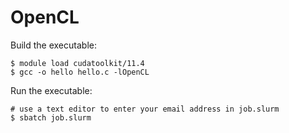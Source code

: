 # OpenCL

Build the executable:

```
$ module load cudatoolkit/11.4
$ gcc -o hello hello.c -lOpenCL
```

Run the executable:

```
# use a text editor to enter your email address in job.slurm
$ sbatch job.slurm
```

